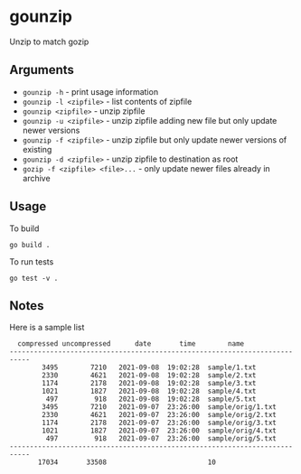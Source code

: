 # gounzip
Unzip to match gozip

## Arguments

* `gounzip -h` - print usage information
* `gounzip -l <zipfile>` - list contents of zipfile
* `gounzip <zipfile>` - unzip zipfile
* `gounzip -u <zipfile>` - unzip zipfile adding new file but only update newer versions
* `gounzip -f <zipfile>` - unzip zipfile but only update newer versions of existing
* `gounzip -d <zipfile>` - unzip zipfile to destination as root
* `gozip -f <zipfile> <file>...` - only update newer files already in archive

## Usage

To build

`go build .`

To run tests

`go test -v .`

## Notes

Here is a sample list

```
  compressed uncompressed      date       time        name
---------------------------------------------------------------------------
        3495        7210   2021-09-08  19:02:28  sample/1.txt
        2330        4621   2021-09-08  19:02:28  sample/2.txt
        1174        2178   2021-09-08  19:02:28  sample/3.txt
        1021        1827   2021-09-08  19:02:28  sample/4.txt
         497         918   2021-09-08  19:02:28  sample/5.txt
        3495        7210   2021-09-07  23:26:00  sample/orig/1.txt
        2330        4621   2021-09-07  23:26:00  sample/orig/2.txt
        1174        2178   2021-09-07  23:26:00  sample/orig/3.txt
        1021        1827   2021-09-07  23:26:00  sample/orig/4.txt
         497         918   2021-09-07  23:26:00  sample/orig/5.txt
---------------------------------------------------------------------------
       17034       33508                         10
```
